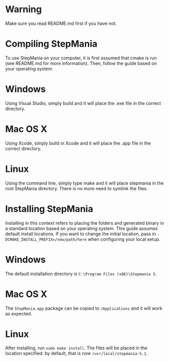 Warning
==
Make sure you read README.md first if you have not.

Compiling StepMania
==
To use StepMania on your computer, it is first assumed that cmake is run (see README.md for more information).
Then, follow the guide based on your operating system.

Windows
===
Using Visual Studio, simply build and it will place the .exe file in the correct directory.

Mac OS X
===
Using Xcode, simply build in Xcode and it will place the .app file in the correct directory.

Linux
===
Using the command line, simply type make and it will place stepmania in the root StepMania
directory. There is no more need to symlink the files.

Installing StepMania
==
Installing in this context refers to placing the folders and generated binary in a standard location based on your operating system.
This guide assumes default install locations.
If you want to change the initial location, pass in `-DCMAKE_INSTALL_PREFIX=/new/path/here` when configuring your local setup.

Windows
===
The default installation directory is `C:\Program Files (x86)\Stepmania 5`.

Mac OS X
===
The `StepMania.app` package can be copied to `/Applications` and it will work as expected.

Linux
===
After installing, run `sudo make install`. The files will be placed in the location specified:
by default, that is now `/usr/local/stepmania-5.1`.


